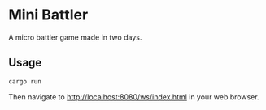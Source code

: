 # Mini Battler

A micro battler game made in two days.

## Usage

```bash
cargo run
```

Then navigate to [http://localhost:8080/ws/index.html](http://localhost:8080/ws/index.html) in your web browser.
